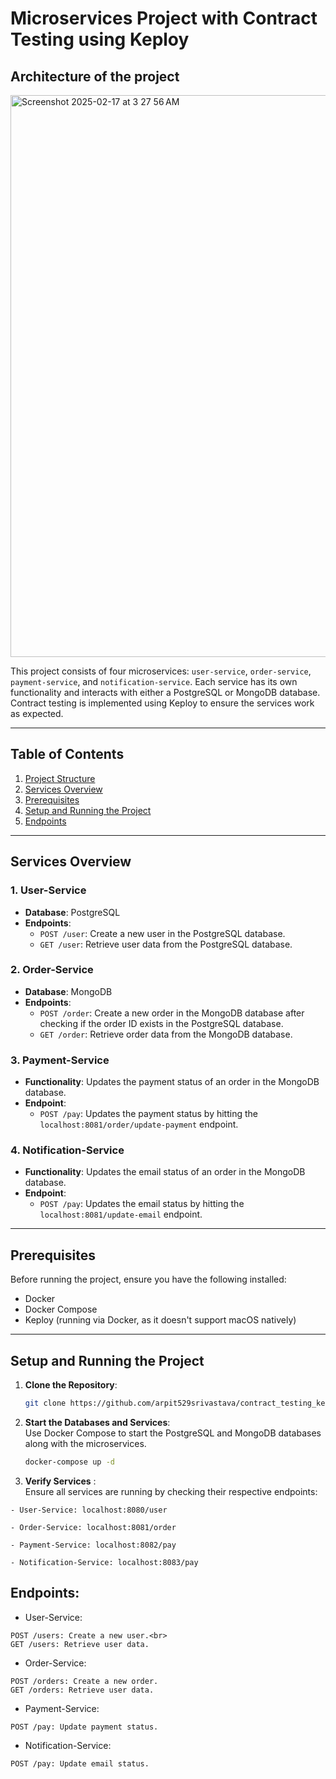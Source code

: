 # Microservices Project with Contract Testing using Keploy

## Architecture of the project

<img width="899" alt="Screenshot 2025-02-17 at 3 27 56 AM" src="https://github.com/user-attachments/assets/e9249b9e-9008-4e1e-92bf-ede159ccc490" />

This project consists of four microservices: `user-service`, `order-service`, `payment-service`, and `notification-service`. Each service has its own functionality and interacts with either a PostgreSQL or MongoDB database. Contract testing is implemented using Keploy to ensure the services work as expected.

---

## Table of Contents

1. [Project Structure](#project-structure)
2. [Services Overview](#services-overview)
3. [Prerequisites](#prerequisites)
4. [Setup and Running the Project](#setup-and-running-the-project)
5. [Endpoints](#endpoints)


---

## Services Overview

### 1. User-Service

- **Database**: PostgreSQL
- **Endpoints**:
  - `POST /user`: Create a new user in the PostgreSQL database.
  - `GET /user`: Retrieve user data from the PostgreSQL database.

### 2. Order-Service

- **Database**: MongoDB
- **Endpoints**:
  - `POST /order`: Create a new order in the MongoDB database after checking if the order ID exists in the PostgreSQL database.
  - `GET /order`: Retrieve order data from the MongoDB database.

### 3. Payment-Service

- **Functionality**: Updates the payment status of an order in the MongoDB database.
- **Endpoint**:
  - `POST /pay`: Updates the payment status by hitting the `localhost:8081/order/update-payment` endpoint.

### 4. Notification-Service

- **Functionality**: Updates the email status of an order in the MongoDB database.
- **Endpoint**:
  - `POST /pay`: Updates the email status by hitting the `localhost:8081/update-email` endpoint.

---

## Prerequisites

Before running the project, ensure you have the following installed:

- Docker
- Docker Compose
- Keploy (running via Docker, as it doesn't support macOS natively)

---

## Setup and Running the Project

1. **Clone the Repository**:
   ```bash
   git clone https://github.com/arpit529srivastava/contract_testing_keploy.git
   ```
2. **Start the Databases and Services**:<br>
   Use Docker Compose to start the PostgreSQL and MongoDB databases along with the microservices.
   ```bash
   docker-compose up -d
3. **Verify Services** :<br>
Ensure all services are running by checking their respective endpoints:
```
- User-Service: localhost:8080/user

- Order-Service: localhost:8081/order

- Payment-Service: localhost:8082/pay

- Notification-Service: localhost:8083/pay  
```

 ## Endpoints: <br>
* User-Service: <br>
```
POST /users: Create a new user.<br>
GET /users: Retrieve user data.
```

* Order-Service: <br>
```
POST /orders: Create a new order.
GET /orders: Retrieve user data.
```

* Payment-Service: <br>
```
POST /pay: Update payment status.
```
* Notification-Service: <br>
```
POST /pay: Update email status.
```

